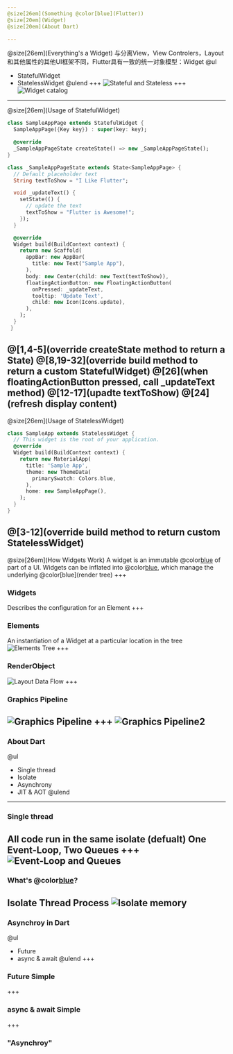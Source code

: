 ```yaml
---
@size[26em](Something @color[blue](Flutter))
@size[20em](Widget)
@size[20em](About Dart)

---
```

@size[26em](Everything's a Widget)
与分离View，View Controlers，Layout和其他属性的其他UI框架不同，Flutter具有一致的统一对象模型：Widget
@ul
- StatefulWidget
- StatelessWidget
@ulend
+++
![Stateful and Stateless]()
+++
![Widget catalog]()
---
@size[26em](Usage of StatefulWidget)
```dart
class SampleAppPage extends StatefulWidget {
  SampleAppPage({Key key}) : super(key: key);

  @override
  _SampleAppPageState createState() => new _SampleAppPageState();
}

class _SampleAppPageState extends State<SampleAppPage> {
  // Default placeholder text
  String textToShow = "I Like Flutter";

  void _updateText() {
    setState(() {
      // update the text
      textToShow = "Flutter is Awesome!";
    });
  }

  @override
  Widget build(BuildContext context) {
    return new Scaffold(
      appBar: new AppBar(
        title: new Text("Sample App"),
      ),
      body: new Center(child: new Text(textToShow)),
      floatingActionButton: new FloatingActionButton(
        onPressed: _updateText,
        tooltip: 'Update Text',
        child: new Icon(Icons.update),
      ),
    );
  }
 }
```
@[1,4-5](override createState method to return a State)
@[8,19-32](override build method to return a custom StatefulWidget)
@[26](when floatingActionButton pressed, call _updateText method)
@[12-17](upadte textToShow)
@[24](refresh display content)
---
@size[26em](Usage of StatelessWidget)
```dart
class SampleApp extends StatelessWidget {
  // This widget is the root of your application.
  @override
  Widget build(BuildContext context) {
    return new MaterialApp(
      title: 'Sample App',
      theme: new ThemeData(
        primarySwatch: Colors.blue,
      ),
      home: new SampleAppPage(),
    );
  }
}
```
@[3-12](override build method to return custom StatelessWidget)
---
@size[26em](How Widgets Work)
A widget is an immutable @color[blue](description) of part of a UI. Widgets can be inflated into @color[blue](elements), which manage the underlying @color[blue](render tree)
+++
### Widgets
Describes the configuration for an Element
+++
### Elements
An instantiation of a Widget at a particular location in the tree
![Elements Tree]()
+++
### RenderObject
![Layout Data Flow]()
+++
### Graphics Pipeline
![Graphics Pipeline]()
+++
![Graphics Pipeline2]()
---
### About Dart
@ul
- Single thread
- Isolate
- Asynchrony
- JIT & AOT
@ulend
---
### Single thread
All code run in the same isolate (defualt)
One Event-Loop,  Two Queues
+++
![Event-Loop and Queues]()
---
### What's @color[blue](Isolate)?
Isolate Thread Process
![Isolate memory]()
---
### Asynchroy in Dart
@ul
- Future
- async & await
@ulend
+++
### Future Simple
+++
### async & await Simple
+++
### "Asynchroy"




